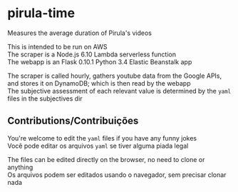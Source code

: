 # pirula-time
Measures the average duration of Pirula's videos

This is intended to be run on AWS  
The scraper is a Node.js 6.10 Lambda serverless function  
The webapp is an Flask 0.10.1 Python 3.4 Elastic Beanstalk app

The scraper is called hourly, gathers youtube data from the Google APIs, and stores it on DynamoDB; which is then read by the webapp  
The subjective assessment of each relevant value is determined by the `yaml` files in the subjectives dir

## Contributions/Contribuições
You're welcome to edit the `yaml` files if you have any funny jokes  
Você pode editar os arquivos `yaml` se tiver alguma piada legal

The files can be edited directly on the browser, no need to clone or anything  
Os arquivos podem ser editados usando o navegador, sem precisar clonar nada